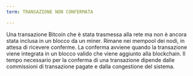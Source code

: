 ```yaml
---
term: TRANSAZIONE NON CONFERMATA

---
```

Una transazione Bitcoin che è stata trasmessa alla rete ma non è ancora stata inclusa in un blocco da un miner. Rimane nei mempool dei nodi, in attesa di ricevere conferme. La conferma avviene quando la transazione viene integrata in un blocco valido che viene aggiunto alla blockchain. Il tempo necessario per la conferma di una transazione dipende dalle commissioni di transazione pagate e dalla congestione del sistema.